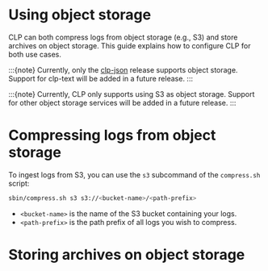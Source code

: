 # Using object storage

CLP can both compress logs from object storage (e.g., S3) and store archives on object storage. This
guide explains how to configure CLP for both use cases.

:::{note}
Currently, only the [clp-json][release-choices] release supports object storage. Support for clp-text will be added
in a future release.
:::

:::{note}
Currently, CLP only supports using S3 as object storage. Support for other object storage services
will be added in a future release.
:::

# Compressing logs from object storage

To ingest logs from S3, you can use the `s3` subcommand of the `compress.sh` script:

```bash
sbin/compress.sh s3 s3://<bucket-name>/<path-prefix>
```

* `<bucket-name>` is the name of the S3 bucket containing your logs.
* `<path-prefix>` is the path prefix of all logs you wish to compress.

# Storing archives on object storage

[release-choices]: http://localhost:8080/user-guide/quick-start-cluster-setup/index.html#choosing-a-release
